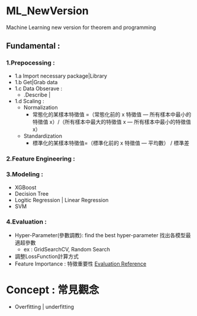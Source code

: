 # ML_NewVersion
Machine Learning new version for theorem and programming


## Fundamental : 
### 1.Prepocessing :
- 1.a Import necessary package|Library
- 1.b Get|Grab data 
- 1.c Data Obserave : 
    - .Describe | 
- 1.d Scaling : 
    - Normalization
        - 常態化的某樣本特徵值 =（常態化前的 x 特徵值 — 所有樣本中最小的特徵值 x）/（所有樣本中最大的特徵值 x — 所有樣本中最小的特徵值 x）
    - Standardization
        - 標準化的某樣本特徵值=（標準化前的 x 特徵值 — 平均數） / 標準差

### 2.Feature Engineering : 
### 3.Modeling :
- XGBoost
- Decision Tree
- Logitic Regression | Linear Regression
- SVM
### 4.Evaluation :     
- Hyper-Parameter(參數調教): find the best hyper-parameter 找出各模型最適超參數
    - ex :  GridSearchCV, Random Search
- 調整LossFunction計算方式
- Feature Importance : 特徵重要性
[Evaluation Reference](https://ntudac.medium.com/python-%E6%A9%9F%E5%99%A8%E5%AD%B8%E7%BF%92-%E4%BA%A4%E5%8F%89%E9%A9%97%E8%AD%89%E8%88%87%E8%B6%85%E5%8F%83%E6%95%B8%E8%AA%BF%E6%95%B4-69a752cb6f65)

# Concept : 常見觀念
- Overfitting | underfitting